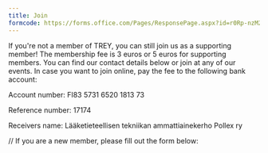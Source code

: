 ```yaml
---
title: Join
formcode: https://forms.office.com/Pages/ResponsePage.aspx?id=r0Rp-nzM2EyRVMARMnmJECENvwOVcSJFle937BOf5z5UQTk0RUcwVjg4N0dOSzBIWkE5VFVHU1dONS4u
---
```

If you're not a member of TREY, you can still join us as a supporting member! The membership fee is 3 euros or 5 euros for supporting members. You can find our contact details below or join at any of our events. In case you want to join online, pay the fee to the following bank account:

Account number: FI83 5731 6520 1813 73

Reference number: 17174

Receivers name: Lääketieteellisen tekniikan ammattiainekerho Pollex ry



// If you are a new member, please fill out the form below: